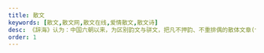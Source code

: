 ```yaml
---
title: 散文
keywords: [散文,散文网,散文在线,爱情散文,散文诗]
desc: 《辞海》认为：中国六朝以来，为区别韵文与骈文，把凡不押韵、不重排偶的散体文章(包括经传史书)，统称“散文”。后又泛指诗歌以外的所有文学体裁。
order: 1
---
```

